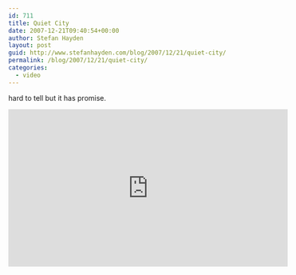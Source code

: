 ```yaml
---
id: 711
title: Quiet City
date: 2007-12-21T09:40:54+00:00
author: Stefan Hayden
layout: post
guid: http://www.stefanhayden.com/blog/2007/12/21/quiet-city/
permalink: /blog/2007/12/21/quiet-city/
categories:
  - video
---
```

hard to tell but it has promise.

<iframe width="560" height="315" src="https://www.youtube.com/embed/JgRzs5qzb_4&rel=1" title="YouTube video player" frameborder="0" allow="accelerometer; autoplay; clipboard-write; encrypted-media; gyroscope; picture-in-picture" allowfullscreen></iframe>